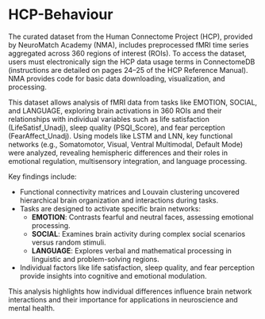 # HCP-Behaviour

The curated dataset from the Human Connectome Project (HCP), provided by NeuroMatch Academy (NMA), includes preprocessed fMRI time series aggregated across 360 regions of interest (ROIs). To access the dataset, users must electronically sign the HCP data usage terms in ConnectomeDB (instructions are detailed on pages 24–25 of the HCP Reference Manual). NMA provides code for basic data downloading, visualization, and processing.

This dataset allows analysis of fMRI data from tasks like EMOTION, SOCIAL, and LANGUAGE, exploring brain activations in 360 ROIs and their relationships with individual variables such as life satisfaction (LifeSatisf_Unadj), sleep quality (PSQI_Score), and fear perception (FearAffect_Unadj). Using models like LSTM and LNN, key functional networks (e.g., Somatomotor, Visual, Ventral Multimodal, Default Mode) were analyzed, revealing hemispheric differences and their roles in emotional regulation, multisensory integration, and language processing.

Key findings include:  
- Functional connectivity matrices and Louvain clustering uncovered hierarchical brain organization and interactions during tasks.  
- Tasks are designed to activate specific brain networks:
  - **EMOTION**: Contrasts fearful and neutral faces, assessing emotional processing.
  - **SOCIAL**: Examines brain activity during complex social scenarios versus random stimuli.
  - **LANGUAGE**: Explores verbal and mathematical processing in linguistic and problem-solving regions.  
- Individual factors like life satisfaction, sleep quality, and fear perception provide insights into cognitive and emotional modulation.

This analysis highlights how individual differences influence brain network interactions and their importance for applications in neuroscience and mental health.
